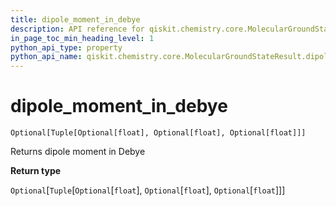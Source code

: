 ```yaml
---
title: dipole_moment_in_debye
description: API reference for qiskit.chemistry.core.MolecularGroundStateResult.dipole_moment_in_debye
in_page_toc_min_heading_level: 1
python_api_type: property
python_api_name: qiskit.chemistry.core.MolecularGroundStateResult.dipole_moment_in_debye
---
```


# dipole\_moment\_in\_debye

<span id="qiskit.chemistry.core.MolecularGroundStateResult.dipole_moment_in_debye" />

`Optional[Tuple[Optional[float], Optional[float], Optional[float]]]`

Returns dipole moment in Debye

**Return type**

`Optional`\[`Tuple`\[`Optional`\[`float`], `Optional`\[`float`], `Optional`\[`float`]]]

